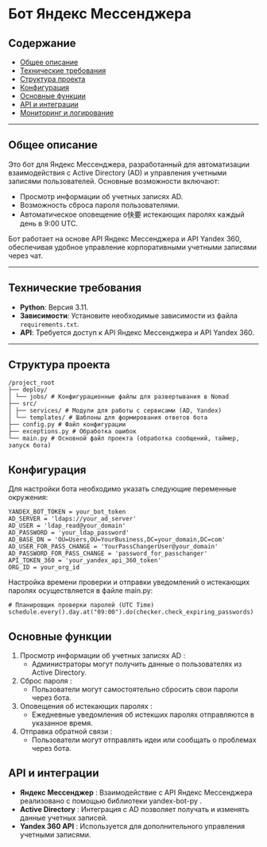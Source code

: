 # Бот Яндекс Мессенджера

## Содержание
- [Общее описание](#общее-описание)
- [Технические требования](#технические-требования)
- [Структура проекта](#структура-проекта)
- [Конфигурация](#конфигурация)
- [Основные функции](#основные-функции)
- [API и интеграции](#api-и-интеграции)
- [Мониторинг и логирование](#мониторинг-и-логирование)

---

## Общее описание

Это бот для Яндекс Мессенджера, разработанный для автоматизации взаимодействия с Active Directory (AD) и управления учетными записями пользователей. Основные возможности включают:
- Просмотр информации об учетных записях AD.
- Возможность сброса пароля пользователями.
- Автоматическое оповещение о快要 истекающих паролях каждый день в 9:00 UTC.

Бот работает на основе API Яндекс Мессенджера и API Yandex 360, обеспечивая удобное управление корпоративными учетными записями через чат.

---

## Технические требования

- **Python**: Версия 3.11.
- **Зависимости**: Установите необходимые зависимости из файла `requirements.txt`.
- **API**: Требуется доступ к API Яндекс Мессенджера и API Yandex 360.

---

## Структура проекта
```
/project_root
├── deploy/
│ └── jobs/ # Конфигурационные файлы для развертывания в Nomad
├── src/
│ ├── services/ # Модули для работы с сервисами (AD, Yandex)
│ └── templates/ # Шаблоны для формирования ответов бота
├── config.py # Файл конфигурации
├── exceptions.py # Обработка ошибок
└── main.py # Основной файл проекта (обработка сообщений, таймер, запуск бота)
```

## Конфигурация

Для настройки бота необходимо указать следующие переменные окружения:

```plaintext
YANDEX_BOT_TOKEN = your_bot_token
AD_SERVER = 'ldaps://your_ad_server'
AD_USER = 'ldap_read@your_domain'
AD_PASSWORD = 'your_ldap_password'
AD_BASE_DN = 'OU=Users,OU=YourBusiness,DC=your_domain,DC=com'
AD_USER_FOR_PASS_CHANGE = 'YourPassChangerUser@your_domain'
AD_PASSWORD_FOR_PASS_CHANGE = 'password_for_passchanger'
API_TOKEN_360 = 'your_yandex_api_360_token'
ORG_ID = your_org_id
```

Настройка времени проверки и отправки уведомлений о истекающих паролях осуществляется в файле main.py:
```
# Планировщик проверки паролей (UTC Time)
schedule.every().day.at("09:00").do(checker.check_expiring_passwords)
```


## Основные функции
1. Просмотр информации об учетных записях AD :
    - Администраторы могут получить данные о пользователях из Active Directory.
2. Сброс пароля :
    - Пользователи могут самостоятельно сбросить свои пароли через бота.
3. Оповещения об истекающих паролях :
    - Ежедневные уведомления об истекших паролях отправляются в указанное время.
4. Отправка обратной связи :
    - Пользователи могут отправлять идеи или сообщать о проблемах через бота.


## API и интеграции
 - **Яндекс Мессенджер** : Взаимодействие с API Яндекс Мессенджера реализовано с помощью библиотеки yandex-bot-py .
 - **Active Directory** : Интеграция с AD позволяет получать и изменять данные учетных записей.
 - **Yandex 360 API** : Используется для дополнительного управления учетными записями.